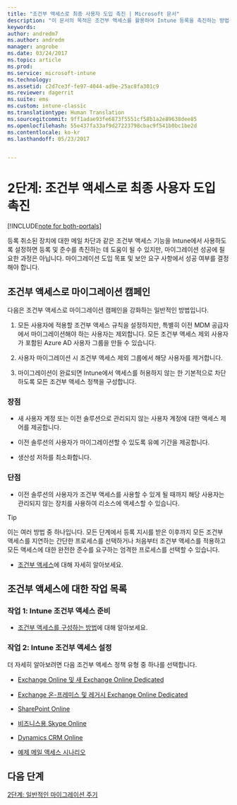 ```yaml
---
title: "조건부 액세스로 최종 사용자 도입 촉진 | Microsoft 문서"
description: "이 문서의 목적은 조건부 액세스를 활용하여 Intune 등록을 촉진하는 방법에 대한 유용한 정보를 제공하는 것입니다."
keywords: 
author: andredm7
ms.author: andredm
manager: angrobe
ms.date: 03/24/2017
ms.topic: article
ms.prod: 
ms.service: microsoft-intune
ms.technology: 
ms.assetid: c2d7ce3f-fe97-4044-ad9e-25ac8fa301c9
ms.reviewer: dagerrit
ms.suite: ems
ms.custom: intune-classic
ms.translationtype: Human Translation
ms.sourcegitcommit: 9ff1adae93fe6873f5551cf58b1a2e89638dee85
ms.openlocfilehash: 55e437fa33af9d27223798cbac9f541b0bc1be2d
ms.contentlocale: ko-kr
ms.lasthandoff: 05/23/2017


---
```


# <a name="phase-2-drive-end-user-adoption-with-conditional-access"></a>2단계: 조건부 액세스로 최종 사용자 도입 촉진

[!INCLUDE[note for both-portals](../includes/note-for-both-portals.md)]

등록 취소된 장치에 대한 메일 차단과 같은 조건부 액세스 기능을 Intune에서 사용하도록 설정하면 등록 및 준수를 촉진하는 데 도움이 될 수 있지만, 마이그레이션 성공에 필요한 과정은 아닙니다. 마이그레이션 도입 목표 및 보안 요구 사항에서 성공 여부를 결정해야 합니다.

## <a name="migration-campaign-with-conditional-access"></a>조건부 액세스로 마이그레이션 캠페인

다음은 조건부 액세스로 마이그레이션 캠페인을 강화하는 일반적인 방법입니다.

1.  모든 사용자에 적용할 조건부 액세스 규칙을 설정하지만, 특별히 이전 MDM 공급자에서 마이그레이션해야 하는 사용자는 제외합니다. 모든 조건부 액세스 제외 사용자가 포함된 Azure AD 사용자 그룹을 만들 수 있습니다.

2.  사용자 마이그레이션 시 조건부 액세스 제외 그룹에서 해당 사용자를 제거합니다.

3.  마이그레이션이 완료되면 Intune에서 액세스를 허용하지 않는 한 기본적으로 차단하도록 모든 조건부 액세스 정책을 구성합니다.

### <a name="advantages"></a>장점

-   새 사용자 계정 또는 이전 솔루션으로 관리되지 않는 사용자 계정에 대한 액세스 제어를 제공합니다.

-   이전 솔루션의 사용자가 마이그레이션할 수 있도록 유예 기간을 제공합니다.

-   생산성 저하를 최소화합니다.

### <a name="disadvantages"></a>단점

-   이전 솔루션의 사용자가 조건부 액세스를 사용할 수 있게 될 때까지 해당 사용자는 관리되지 않는 장치를 사용하여 리소스에 액세스할 수 있습니다.

> [!TIP]
> 이는 여러 방법 중 하나입니다. 모든 단계에서 등록 지시를 받은 이후까지 모든 조건부 액세스를 지연하는 간단한 프로세스를 선택하거나 처음부터 조건부 액세스를 적용하고 모든 액세스에 대한 완전한 준수를 요구하는 엄격한 프로세스를 선택할 수 있습니다.

-   [조건부 액세스](https://docs.microsoft.com/intune/conditional-access)에 대해 자세히 알아보세요.

## <a name="task-list-for-conditional-access"></a>조건부 액세스에 대한 작업 목록

### <a name="task-1-get-ready-for-intune-conditional-access"></a>작업 1: Intune 조건부 액세스 준비

-   [조건부 액세스를 구성하는 방법](/intune-classic/deploy-use/restrict-access-to-email-and-o365-services-with-microsoft-intune)에 대해 알아보세요.

### <a name="task-2-set-up-intune-conditional-access"></a>작업 2: Intune 조건부 액세스 설정

더 자세히 알아보려면 다음 조건부 액세스 정책 유형 중 하나를 선택합니다.

-   [Exchange Online 및 새 Exchange Online Dedicated](/intune-classic/deploy-use/restrict-access-to-exchange-online-with-microsoft-intune)

-   [Exchange 온-프레미스 및 레거시 Exchange Online Dedicated](/intune-classic/deploy-use/restrict-access-to-exchange-onpremises-with-microsoft-intune)

-   [SharePoint Online](/intune-classic/deploy-use/restrict-access-to-sharepoint-online-with-microsoft-intune)

-   [비즈니스용 Skype Online](/intune-classic/deploy-use/restrict-access-to-skype-for-business-online-with-microsoft-intune)

-   [Dynamics CRM Online](/intune-classic/deploy-use/restrict-access-to-dynamics-crm-online-with-microsoft-intune)

-   [예제 메일 액세스 시나리오](/intune-classic/deploy-use/restrict-email-access-example-scenarios)

## <a name="next-steps"></a>다음 단계

[2단계: 일반적인 마이그레이션 주기](/intune-classic/plan-design/migration-phase2-typical-migration-cycle)


